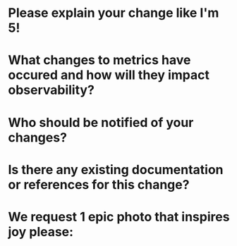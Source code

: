 # Please explain your change like I'm 5!

# What changes to metrics have occured and how will they impact observability?

# Who should be notified of your changes?

# Is there any existing documentation or references for this change?

# We request 1 epic photo that inspires joy please:
